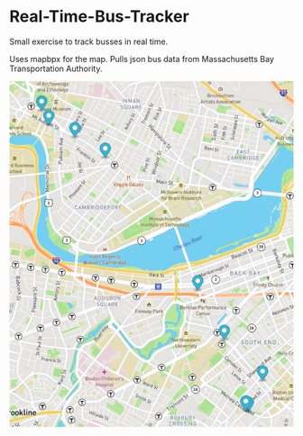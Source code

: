 # Real-Time-Bus-Tracker
Small exercise to track busses in real time.

Uses mapbpx for the map. Pulls json bus data from Massachusetts Bay Transportation Authority.

<img src="mapExample.png" alt="screenshot of working application">
